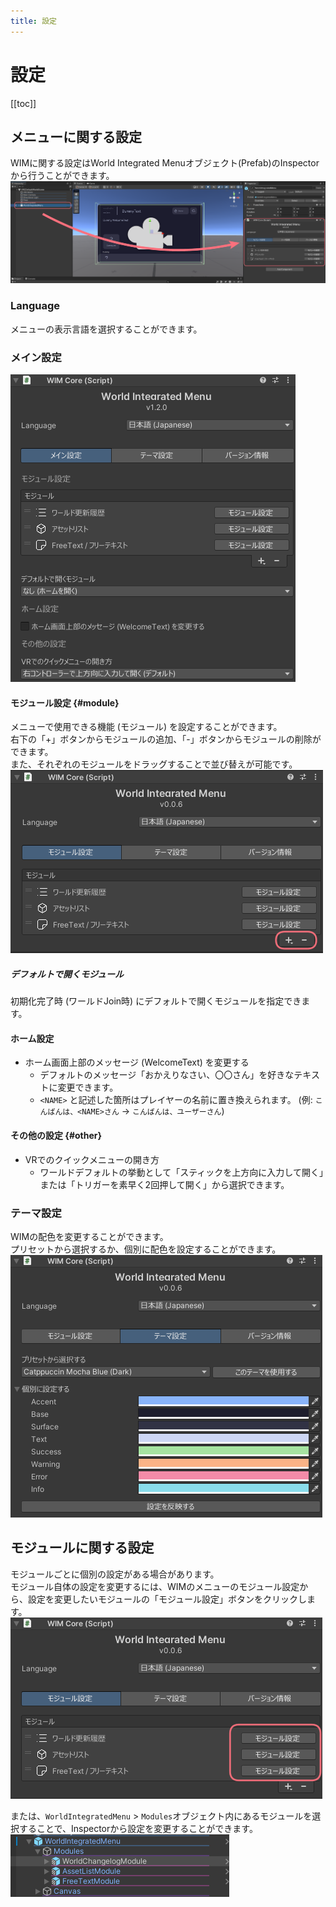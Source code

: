 ```yaml
---
title: 設定
---
```


# 設定
[[toc]]

## メニューに関する設定
WIMに関する設定はWorld Integrated Menuオブジェクト(Prefab)のInspectorから行うことができます。
![alt text](images/settings/menu.png)

### Language
メニューの表示言語を選択することができます。

### メイン設定
![alt text](images/settings/main-settings.png)

#### モジュール設定 {#module}
メニューで使用できる機能 (モジュール) を設定することができます。  
右下の「+」ボタンからモジュールの追加、「-」ボタンからモジュールの削除ができます。  
また、それぞれのモジュールをドラッグすることで並び替えが可能です。  
![alt text](images/settings/module.png)  

##### デフォルトで開くモジュール
初期化完了時 (ワールドJoin時) にデフォルトで開くモジュールを指定できます。  

#### ホーム設定
- ホーム画面上部のメッセージ (WelcomeText) を変更する
  - デフォルトのメッセージ「おかえりなさい、〇〇さん」を好きなテキストに変更できます。
  - `<NAME>` と記述した箇所はプレイヤーの名前に置き換えられます。 (例: `こんばんは、<NAME>さん` -> `こんばんは、ユーザーさん`)

#### その他の設定 {#other}
- VRでのクイックメニューの開き方
  - ワールドデフォルトの挙動として「スティックを上方向に入力して開く」または「トリガーを素早く2回押して開く」から選択できます。
  

### テーマ設定
WIMの配色を変更することができます。  
プリセットから選択するか、個別に配色を設定することができます。  
![alt text](images/settings/theme.png)

## モジュールに関する設定
モジュールごとに個別の設定がある場合があります。    
モジュール自体の設定を変更するには、WIMのメニューのモジュール設定から、設定を変更したいモジュールの「モジュール設定」ボタンをクリックします。  
![alt text](images/settings/module-settings-button.png)

または、`WorldIntegratedMenu` > `Modules`オブジェクト内にあるモジュールを選択することで、Inspectorから設定を変更することができます。
![alt text](images/settings/module-settings-object.png)